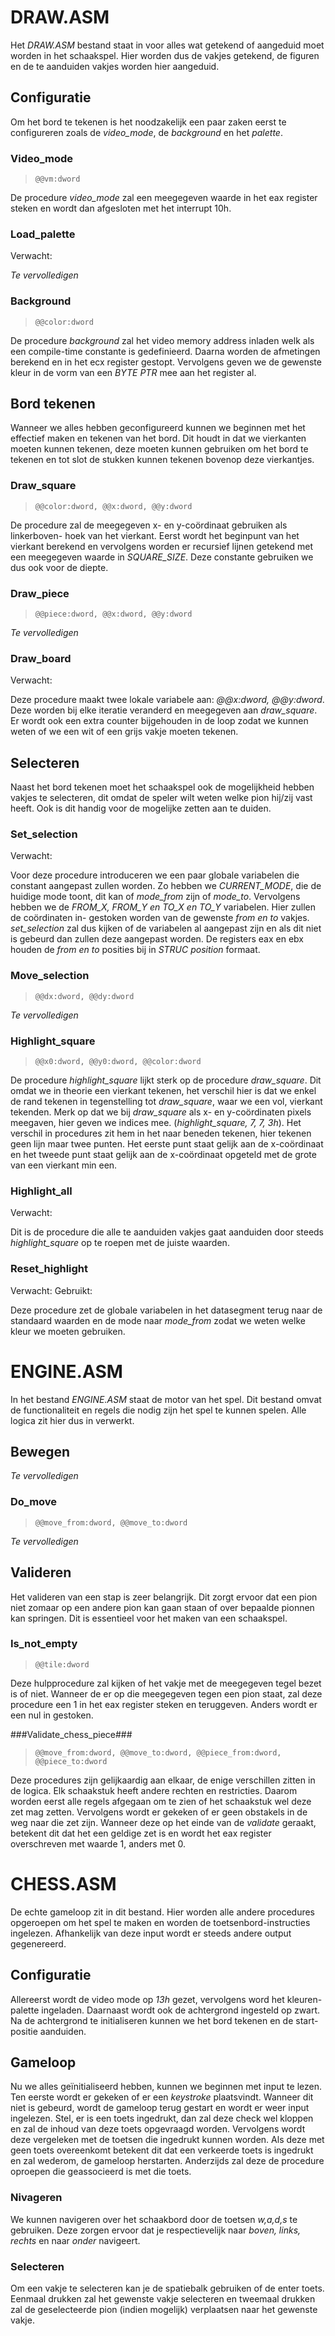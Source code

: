 DRAW.ASM
========================
Het *DRAW.ASM* bestand staat in voor alles wat getekend of aangeduid moet
worden in het schaakspel. Hier worden dus de vakjes getekend, de figuren en
de te aanduiden vakjes worden hier aangeduid.

Configuratie
------------------------
Om het bord te tekenen is het noodzakelijk een paar zaken eerst te configureren
zoals de *video_mode*, de *background* en het *palette*.

### Video_mode ###
> `@@vm:dword`

De procedure *video_mode* zal een meegegeven waarde in het eax register steken
en wordt dan afgesloten met het interrupt 10h.

### Load_palette ###
Verwacht:


*Te vervolledigen*

### Background ###
> `@@color:dword`


De procedure *background* zal het video memory address inladen welk als een
compile-time constante is gedefinieerd. Daarna worden de afmetingen berekend
en in het ecx register gestopt. Vervolgens geven we de gewenste kleur in de
vorm van een *BYTE PTR* mee aan het register al.

Bord tekenen
------------------------
Wanneer we alles hebben geconfigureerd kunnen we beginnen met het effectief
maken en tekenen van het bord. Dit houdt in dat we vierkanten moeten kunnen
tekenen, deze moeten kunnen gebruiken om het bord te tekenen en tot slot de
stukken kunnen tekenen bovenop deze vierkantjes.

### Draw_square ###
> `@@color:dword, @@x:dword, @@y:dword`


De procedure zal de meegegeven x- en y-coördinaat gebruiken als linkerboven-
hoek van het vierkant. Eerst wordt het beginpunt van het vierkant berekend
en vervolgens worden er recursief lijnen getekend met een meegegeven waarde
in *SQUARE_SIZE*. Deze constante gebruiken we dus ook voor de diepte.

### Draw_piece ###
> `@@piece:dword, @@x:dword, @@y:dword`


*Te vervolledigen*

### Draw_board ###
Verwacht:


Deze procedure maakt twee lokale variabele aan: *@@x:dword, @@y:dword*. Deze
worden bij elke iteratie veranderd en meegegeven aan *draw_square*. Er wordt
ook een extra counter bijgehouden in de loop zodat we kunnen weten of we een
wit of een grijs vakje moeten tekenen.

Selecteren
------------------------
Naast het bord tekenen moet het schaakspel ook de mogelijkheid hebben vakjes
te selecteren, dit omdat de speler wilt weten welke pion hij/zij vast heeft.
Ook is dit handig voor de mogelijke zetten aan te duiden.

### Set_selection ###
Verwacht:


Voor deze procedure introduceren we een paar globale variabelen die constant
aangepast zullen worden. Zo hebben we *CURRENT_MODE*, die de huidige mode
toont, dit kan of *mode_from* zijn of *mode_to*. Vervolgens hebben we de
*FROM_X, FROM_Y en TO_X en TO_Y* variabelen. Hier zullen de coördinaten in-
gestoken worden van de gewenste *from en to* vakjes. *set_selection* zal dus
kijken of de variabelen al aangepast zijn en als dit niet is gebeurd dan
zullen deze aangepast worden. De registers eax en ebx houden de *from en to*
posities bij in *STRUC position* formaat.

### Move_selection ###
> `@@dx:dword, @@dy:dword`


*Te vervolledigen*

### Highlight_square ###
> `@@x0:dword, @@y0:dword, @@color:dword`


De procedure *highlight_square* lijkt sterk op de procedure *draw_square*.
Dit omdat we in theorie een vierkant tekenen, het verschil hier is dat we
enkel de rand tekenen in tegenstelling tot *draw_square*, waar we een vol,
vierkant tekenden. Merk op dat we bij *draw_square* als x- en y-coördinaten
pixels meegaven, hier geven we indices mee. (*highlight_square, 7, 7, 3h*).
Het verschil in procedures zit hem in het naar beneden tekenen, hier tekenen
geen lijn maar twee punten. Het eerste punt staat gelijk aan de x-coördinaat
en het tweede punt staat gelijk aan de x-coördinaat opgeteld met de grote
van een vierkant min een.

### Highlight_all ###
Verwacht:


Dit is de procedure die alle te aanduiden vakjes gaat aanduiden door steeds
*highlight_square* op te roepen met de juiste waarden.

### Reset_highlight ###
Verwacht:
Gebruikt:

Deze procedure zet de globale variabelen in het datasegment terug naar de
standaard waarden en de mode naar *mode_from* zodat we weten welke kleur
we moeten gebruiken.

ENGINE.ASM
========================
In het bestand *ENGINE.ASM* staat de motor van het spel. Dit bestand omvat
de functionaliteit en regels die nodig zijn het spel te kunnen spelen. Alle
logica zit hier dus in verwerkt.

Bewegen
------------------------
*Te vervolledigen*

### Do_move ###
> `@@move_from:dword, @@move_to:dword`


*Te vervolledigen*

Valideren
------------------------
Het valideren van een stap is zeer belangrijk. Dit zorgt ervoor dat een pion
niet zomaar op een andere pion kan gaan staan of over bepaalde pionnen kan
springen. Dit is essentieel voor het maken van een schaakspel.

### Is_not_empty ###
> `@@tile:dword`


Deze hulpprocedure zal kijken of het vakje met de meegegeven tegel bezet is
of niet. Wanneer de er op die meegegeven tegen een pion staat, zal deze
procedure een 1 in het eax register steken en teruggeven. Anders wordt er
een nul in gestoken.

###Validate_chess_piece###
> `@@move_from:dword, @@move_to:dword, @@piece_from:dword, @@piece_to:dword`


Deze procedures zijn gelijkaardig aan elkaar, de enige verschillen zitten
in de logica. Elk schaakstuk heeft andere rechten en restricties. Daarom
worden eerst alle regels afgegaan om te zien of het schaakstuk wel deze zet
mag zetten. Vervolgens wordt er gekeken of er geen obstakels in de weg naar
die zet zijn. Wanneer deze op het einde van de *validate* geraakt, betekent
dit dat het een geldige zet is en wordt het eax register overschreven met
waarde 1, anders met 0.

CHESS.ASM
========================
De echte gameloop zit in dit bestand. Hier worden alle andere procedures
opgeroepen om het spel te maken en worden de toetsenbord-instructies
ingelezen. Afhankelijk van deze input wordt er steeds andere output
gegenereerd.

Configuratie
------------------------
Allereerst wordt de video mode op *13h* gezet, vervolgens word het kleuren-
palette ingeladen. Daarnaast wordt ook de achtergrond ingesteld op zwart.
Na de achtergrond te initialiseren kunnen we het bord tekenen en de start-
positie aanduiden.

Gameloop
------------------------
Nu we alles geïnitialiseerd hebben, kunnen we beginnen met input te lezen.
Ten eerste wordt er gekeken of er een *keystroke* plaatsvindt. Wanneer dit
niet is gebeurd, wordt de gameloop terug gestart en wordt er weer input
ingelezen. Stel, er is een toets ingedrukt, dan zal deze check wel kloppen
en zal de inhoud van deze toets opgevraagd worden. Vervolgens wordt deze
vergeleken met de toetsen die ingedrukt kunnen worden. Als deze met geen
toets overeenkomt betekent dit dat een verkeerde toets is ingedrukt en zal
wederom, de gameloop herstarten. Anderzijds zal deze de procedure oproepen
die geassocieerd is met die toets.

### Nivageren ###
We kunnen navigeren over het schaakbord door de toetsen *w,a,d,s* te
gebruiken. Deze zorgen ervoor dat je respectievelijk naar *boven, links,
rechts* en naar *onder* navigeert.

### Selecteren ###
Om een vakje te selecteren kan je de spatiebalk gebruiken of de enter toets.
Eenmaal drukken zal het gewenste vakje selecteren en tweemaal drukken zal de
geselecteerde pion (indien mogelijk) verplaatsen naar het gewenste vakje.
